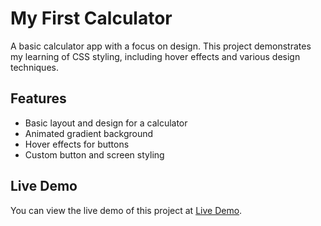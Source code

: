 # My First Calculator

A basic calculator app with a focus on design. This project demonstrates my learning of CSS styling, including hover effects and various design techniques.

## Features

- Basic layout and design for a calculator
- Animated gradient background
- Hover effects for buttons
- Custom button and screen styling

 ## Live Demo

You can view the live demo of this project at [Live Demo](https://abu-12.github.io/calculator/).




